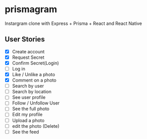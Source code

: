 # prismagram

Instargram clone with Express + Prisma + React and React Native

## User Stories

- [x] Create account
- [x] Request Secret
- [x] Confirm Secret(Login)
- [ ] Log in
- [x] Like / Unlike a photo
- [x] Comment on a photo
- [ ] Search by user
- [ ] Search by location
- [ ] See user profile
- [ ] Follow / Unfollow User
- [ ] See the full photo
- [ ] Edit my profile
- [ ] Upload a photo
- [ ] edit the photo (Delete)
- [ ] See the feed
